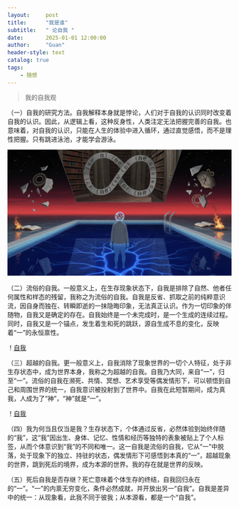 ```yaml
---
layout:     post
title:      "我是谁"
subtitle:   " 论自我 "
date:       2025-01-01 12:00:00
author:     "Guan"
header-style: text
catalog: true
tags:
    - 随想
---
```


> 我的自我观

（一）自我的研究方法。自我解释本身就是悖论，人们对于自我的认识同时改变着自我的认识。因此，从逻辑上看，这种反身性，人类注定无法把握完善的自我。也意味着，对自我的认识，只能在人生的体验中进入循环，通过直觉感悟，而不是理性把握。只有跳进泳池，才能学会游泳。

![自我](/img/ziwo1.png)

（二）流俗的自我。一般意义上，在生存现象状态下，自我是排除了自然、他者任何属性和样态的残留，我称之为流俗的自我。自我是反省、抓取之前的纯粹意识流，因自身而独在、转瞬即逝的一抹隐晦印象，无法真正认识。作为一切印象的伴随物，自我又是确定的存在。自我始终是一个未完成时，是一个生成的连续过程。同时，自我又是一个锚点，发生着生和死的跳跃，源自生成不息的变化，反映着“一”的永恒禀性。

！[自我](/img/ziwo2.png)

（三）超越的自我。更一般意义上，自我消除了现象世界的一切个人特征，处于非生存状态中，成为世界本身，我称之为超越的自我。自我乃大同，来自“一”，归至“一”。流俗的自我在濒死、共情、冥想、艺术享受等偶发情形下，可以顿悟到自己和周围世界的统一，自我意识被投射到了世界中。自我在此短暂期间，成为真我，人成为了“神”，“神”就是“一”。

！[自我](/img/ziwo3.png)

（四）我为何当且仅当是我？生存状态下，个体通过反省，必然体验到始终伴随的“我”，这“我”因出生、身体、记忆、性情和经历等独特的表象被贴上了个人标签，从而个体意识到“我”的不同和唯一。这一自我是流俗的自我，它从“一”中脱落，处于现象下的独立、持驻的状态，偶发情形下可感悟到本真的“一”，超越现象的世界，跳到死后的境界，成为本源的世界。我的存在就是世界的反映。

（五）死后自我是否存继？死亡意味着个体生存的终结，自我回归永在的“一”。“一”的内禀无穷变化，条件必然成就，并开放出另一“自我”。自我是差异中的统一：从现象看，此我不同于彼我；从本源看，都是一个“自我”。